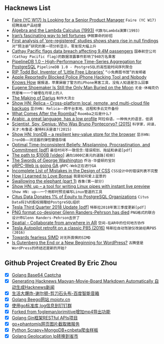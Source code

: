 ## Hacknews List


- [Faire (YC W17) Is Looking for a Senior Product Manager](https://boards.greenhouse.io/indigofair/jobs/4075006002?gh_jid=4075006002)  `Faire (YC W17)招聘高级产品经理`
- [Algebra and the Lambda Calculus (1993)](https://people.csail.mit.edu/jaffer/lambda.txt)  `代数与Lambda演算(1993)`
- [Iran’s fascinating way to tell fortunes](http://www.bbc.com/travel/story/20181023-irans-fascinating-way-to-tell-fortunes)  `伊朗算命的妙招`
- [First analysis of ‘pre-registered’ studies shows sharp rise in null findings](https://www.nature.com/articles/d41586-018-07118-1)  `对“预注册”研究的第一项分析显示，零发现大幅上升`
- [Cathay Pacific flags data breach affecting 9.4M passengers](https://www.reuters.com/article/us-cathay-pacific-cyber/cathay-pacific-flags-data-breach-affecting-94-million-passengers-idUSKCN1MY26L)  `国泰航空公司(Cathay Pacific flag)的数据泄露事件影响了940万名乘客`
- [PipelineDB 1.0 – High-Performance Time-Series Aggregation for PostgreSQL](https://www.pipelinedb.com/blog/pipelinedb-1-0-0-high-performance-time-series-aggregation-for-postgresql)  `PipelineDB 1.0 - PostgreSQL的高性能时间序列聚合`
- [RIP Todd Bol, Inventor of ‘Little Free Libraries’](https://www.weeklystandard.com/ethan-epstein/rip-ted-bol-inventor-little-free-libraries)  `“小免费图书馆”的发明者`
- [Apple Reportedly Blocked Police iPhone Hacking Tool and Nobody Knows How](https://gizmodo.com/apple-reportedly-blocked-police-iphone-hacking-tool-and-1829974710)  `据报道，苹果屏蔽了警方的iPhone黑客工具，没有人知道是怎么回事`
- [Eugene Shoemaker Is Still the Only Man Buried on the Moon](https://www.atlasobscura.com/articles/eugene-shoemaker-buried-moon-celestis-nasa)  `尤金·休梅克仍然是唯一一个被埋在月球上的人`
- [The Making of Darius](http://shmuplations.com/darius/)  `制作大流士`
- [Show HN: Relica – Cross-platform local, remote, and multi-cloud file backups](https://relicabackup.com/)  `显示HN: Relica——跨平台本地、远程和多云文件备份`
- [What Comes After the Roomba?](https://www.nytimes.com/2018/10/21/business/what-comes-after-the-roomba.html)  `Roomba之后是什么?`
- [Arabic, a great language, has a low profile](https://www.economist.com/books-and-arts/2018/10/20/arabic-a-great-language-has-a-low-profile)  `阿拉伯语，一种伟大的语言，低调`
- [Scientist, Spy, Genius: Who Was Bruno Pontecorvo? (2015)](https://www.nybooks.com/articles/2015/03/05/scientist-spy-genius-bruno-pontecorvo/)  `科学家，间谍，天才:布鲁诺·蓬特科沃是谁?(2015)`
- [Show HN: IronDB – a resilient key-value store for the browser](https://github.com/gruns/irondb)  `显示HN: IronDB——浏览器的弹性键值存储`
- [Optimal Time-Inconsistent Beliefs: Misplanning, Procrastination, and Commitment [pdf]](https://scholar.princeton.edu/sites/default/files/TimeInconsistentBeliefs_0.pdf)  `最佳时间不一致信念:错误规划、拖延和承诺[pdf]`
- [The path to $100B [video]](https://www.startupschool.org/videos/51)  `通向1000亿美元的道路[视频]`
- [The Swords of George Washington](https://www.mountvernon.org/preservation/collections-holdings/washingtons-swords/washingtons-swords-an-interview-with-erik-goldstein)  `乔治·华盛顿的宝剑`
- [gRPC-Web is going GA](https://www.cncf.io/blog/2018/10/24/grpc-web-is-going-ga/)  `gRPC-Web正在进行GA`
- [Incomplete List of Mistakes in the Design of CSS](https://wiki.csswg.org/ideas/mistakes)  `CSS设计中的错误列表不完整`
- [How I Learned to Love Bonsai](https://thewalrus.ca/how-i-learned-to-love-bonsai/)  `我是如何爱上盆景的`
- [Swallowing the elephant (part 1)](https://pharr.org/matt/blog/2018/07/08/moana-island-pbrt-1.html)  `吞象(第一部分)`
- [Show HN: up – a tool for writing Linux pipes with instant live preview](https://github.com/akavel/up)  `Show HN: up——一个用即时预览编写Linux管道的工具`
- [Citus Data Donates 1% of Equity to PostgreSQL Organizations](https://www.citusdata.com/newsroom/press/citus-data-donates-1-percent-equity-to-non-profit-postgresql-organizations/)  `Citus Data将1%的股权捐赠给PostgreSQL组织`
- [Tesla Third Quarter 2018 Update [pdf]](http://ir.tesla.com/static-files/725970e6-eda5-47ab-96e1-422d4045f799)  `特斯拉2018年第三季度更新[pdf]`
- [PNG format co-designer Glenn Randers-Pehrson has died](https://sourceforge.net/p/png-mng/mailman/message/36447670/)  `PNG格式的联合设计师Glenn Randers-Pehrson去世了`
- [Spatial – Collaborate from anywhere in AR](https://spatial.is)  `空间-在AR中的任何地方协作`
- [Tesla Autopilot retrofit on a classic P85 (2016)](https://skie.net/skynet/projects/tesla/view_post/14_Autopilot&#43;Retrofit&#43;on&#43;Classic&#43;P85)  `特斯拉自动驾驶仪改装经典P85 (2016)`
- [Towards fearless SIMD](https://raphlinus.github.io/rust/simd/2018/10/19/fearless-simd.html)  `对无所畏惧的SIMD`
- [Is Gutenberg the End or a New Beginning for WordPress?](https://deliciousbrains.com/wordpress-gutenberg/)  `古腾堡是WordPress的终结还是新的开始?`

## Github Project Created By Eric Zhou

- [x] [Golang Base64 Captcha](https://github.com/mojocn/base64Captcha)
- [x] [Generating Hacknews Maoyan-Movie-Board Markdown Automatically 自动生成Hacknews新闻](https://github.com/dejavuzhou/md-genie)
- [x] [生活大爆炸-谢尔顿-剪刀石头布-百度智能音箱](https://github.com/mojocn/dueros-bang-game)
- [x] [Golang Beego网站 mojotv.cn](https://github.com/mojocn/www.mojotv.cn)
- [x] [使用go标准库,log信息到钉钉群](https://github.com/mojocn/dooger)
- [x] [Forked from fogleman/primitive增加mp4导出功能](https://github.com/mojocn/primitive)
- [x] [Golang Gin框架RESTful APIs项目](https://github.com/JJJJJJJerk/ezier-golang-web-api-framework)
- [x] [go+phantomjs网页图片截取微服务](https://github.com/mojocn/screen_shot)
- [x] [Python Scrapy+MongoDB+cnbeta爬虫样板](https://github.com/mojocn/scrapy_mongodb_boilerplate_cnbeta)
- [x] [Golang Geolocation Ip转换到省市](https://github.com/mojocn/ip2location)